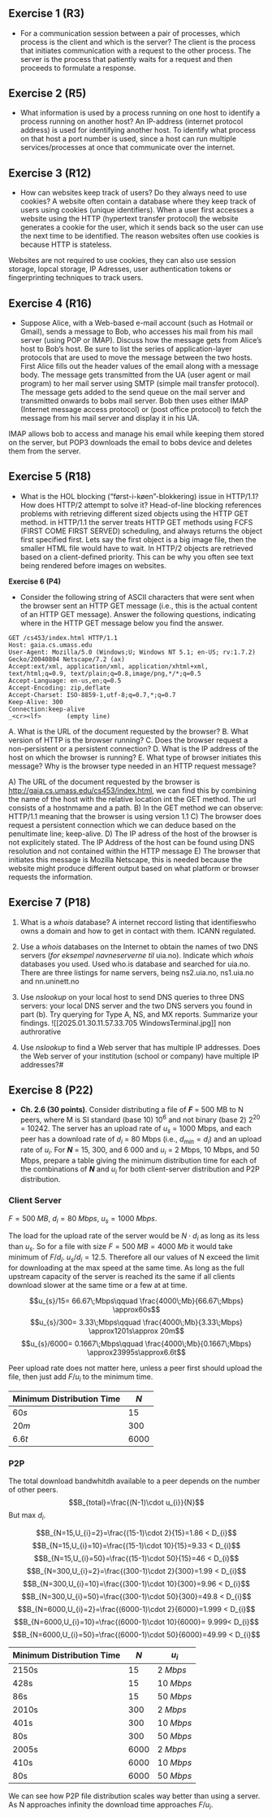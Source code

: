# 
## Exercise 1 (R3)
- For a communication session between a pair of processes, which process is the client and which is the server?
The client is the process that initiates communication  with a request to the other process. The server is the process that patiently waits for a request and then proceeds to formulate a response. 
## Exercise 2 (R5)
- What information is used by a process running on one host to identify a process running on another host?
An IP-address (internet protocol address) is used for identifying another host. To identify what process on that host a port number is used, since a host can run multiple services/processes at once that communicate over the internet. 
## Exercise 3 (R12)
- How can websites keep track of users? Do they always need to use cookies?
A website often contain a database where they keep track of users using cookies (unique identifiers). When a user first accesses a website using the HTTP (hypertext transfer protocol) the website generates a cookie for the user, which it sends back so the user can use the next time to be identified. The reason websites often use cookies is because HTTP is stateless. 

Websites are not required to use cookies, they can also use session storage, lopcal storage, IP Adresses, user authentication tokens or fingerprinting techniques to track users. 
## Exercise 4 (R16)

- Suppose Alice, with a Web-based e-mail account (such as Hotmail or Gmail), sends a message to Bob, who accesses his mail from his mail server (using POP or IMAP). Discuss how the message gets from Alice’s host to Bob’s host. Be sure to list the series of application-layer protocols that are used to move the message between the two hosts.
First Alice fills out the header values of the email along with a message body. The message gets transmitted from the UA (user agent or mail program) to her mail server using SMTP (simple mail transfer protocol). The message gets added to the send queue on the mail server and transmitted onwards to bobs mail server. Bob then uses either IMAP (Internet message access protocol) or (post office protocol) to fetch the message from his mail server and display it in his UA. 

IMAP allows bob to access and manage his email while keeping them stored on the server, but POP3 downloads the email to bobs device and deletes them from the server.

## Exercise 5 (R18)

- What is the HOL blocking (“først-i-køen”-blokkering) issue in HTTP/1.1? How does HTTP/2 attempt to solve it?
Head-of-line blocking references problems with retrieving different sized objects using the HTTP GET method. in HTTP/1.1 the server treats HTTP GET methods using FCFS (FIRST COME FIRST SERVED) scheduling, and always returns the object first specified first. Lets say the first object is a big image file, then the smaller HTML file would have to wait. In HTTP/2 objects are retrieved based on a client-defined priority. This can be why you often see text being rendered before images on websites.

**Exercise 6 (P4)**

- Consider the following string of ASCII characters that were sent when the browser sent an HTTP GET message (i.e., this is the actual content of an HTTP GET message). Answer the following questions, indicating where in the HTTP GET message below you find the answer.

```HTTP
GET /cs453/index.html HTTP/1.1
Host: gaia.cs.umass.edu
User-Agent: Mozilla/5.0 (Windows;U; Windows NT 5.1; en-US; rv:1.7.2) Gecko/20040804 Netscape/7.2 (ax)
Accept:ext/xml, application/xml, application/xhtml+xml, text/html;q=0.9, text/plain;q=0.8,image/png,*/*;q=0.5  
Accept-Language: en-us,en;q=0.5
Accept-Encoding: zip,deflate
Accept-Charset: ISO-8859-1,utf-8;q=0.7,*;q=0.7
Keep-Alive: 300
Connection:keep-alive  
_<cr><lf>       (empty line)
```

A. What is the URL of the document requested by the browser?
B. What version of HTTP is the browser running?
C. Does the browser request a non-persistent or a persistent connection?
D. What is the IP address of the host on which the browser is running?
E. What type of browser initiates this message? Why is the browser type needed in an HTTP request message?

A) The URL of the document requested by the browser is http://gaia.cs.umass.edu/cs453/index.html, we can find this by combining the name of the host with the relative location int  the GET method. The url consists of a hostnmame and a path.
B) In the GET method we can observe: HTTP/1.1 meaning that the browser is using version 1.1
C) The browser does request a persistent connection which we can deduce based on the penultimate line; keep-alive. 
D) The IP adress of the host of the browser is not explicitely stated. The IP Address of the host can be found using DNS resolution and not contained within the HTTP message
E) The browser that initiates this message is Mozilla Netscape, this is needed because the website might produce different output based on what platform or browser requests the information.

## Exercise 7 (P18)

1. What is a _whois_ database?
   A internet reccord listing that identifieswho owns a domain and how to get in contact with them. ICANN regulated.
2. Use a _whois_ databases on the Internet to obtain the names of two DNS servers (_for eksempel navneserverne til_ uia.no). Indicate which _whois_ databases you used.
   Used who.is database and searched for uia.no. There are three listings for name servers, being ns2.uia.no, ns1.uia.no and nn.uninett.no
   
3. Use _nslookup_ on your local host to send DNS queries to three DNS servers: your local DNS server and the two DNS servers you found in part (b). Try querying for Type A, NS, and MX reports. Summarize your findings.
   ![[2025.01.30.11.57.33.705 WindowsTerminal.jpg]]
   non authrorative
4. Use _nslookup_ to find a Web server that has multiple IP addresses. Does the Web server of your institution (school or company) have multiple IP addresses?#

## Exercise 8 (P22)
 
- **Ch. 2.6 (30 points)**. Consider distributing a file of **_F_** = 500 MB to N peers, where M is SI standard (base 10) $10^6$ and not binary (base 2) $2^{20}$ = 10242. The server has an upload rate of $u_s$ = 1000 Mbps, and each peer has a download rate of $d_i$ = 80 Mbps (i.e., $d_{min}=d_{i}$) and an upload rate of $u_{i}$. For **_N_** = 15, 300, and 6 000 and $u_i$ = 2 Mbps, 10 Mbps, and 50 Mbps, prepare a table giving the minimum distribution time for each of the combinations of **_N_** and $u_i$ for both client-server distribution and P2P distribution.
### Client Server

$F = 500\;MB$, $d_{i} = 80\;Mbps$, $u_{s}=1000\;Mbps$. 

The load for the upload rate of the server would be $N\cdot d_{i}$ as long as its less than $u_s$. 
So for a file with size $F = 500\;MB=4000\;Mb$ it would take  minimum of $F/d_{i}$. 
$u_s/d_{i}=12.5$. Therefore all our values of N exceed the limit for downloading at the max speed at the same time. As long as the full upstream capacity of the server is reached its the same if all clients download slower at the same time or a few at at time.

$$u_{s}/15= 66.67\;Mbps\qquad \frac{4000\;Mb}{66.67\;Mbps} \approx60s$$
$$u_{s}/300= 3.33\;Mbps\qquad \frac{4000\;Mb}{3.33\;Mbps} \approx1201s\approx 20m$$
$$u_{s}/6000= 0.1667\;Mbps\qquad \frac{4000\;Mb}{0.1667\;Mbps} \approx23995s\approx6.6t$$

Peer upload rate does not matter here, unless a peer first should upload the file, then just add $F/u_i$ to the minimum time.

| Minimum Distribution Time | $N$     |
| ------------------------- | ------- |
| $60s$                     | $15$    |
| $20m$                     | $300$   |
| $6.6t$                    | $6 000$ |
### P2P
The total download bandwhitdh available to a peer depends on the number of other peers.
$$B_{total}=\frac{(N-1)\cdot u_{i}}{N}$$
But max $d_i$. 

$$B_{N=15,U_{i}=2}=\frac{(15-1)\cdot 2}{15}=1.86 < D_{i}$$
$$B_{N=15,U_{i}=10}=\frac{(15-1)\cdot 10}{15}=9.33 < D_{i}$$
$$B_{N=15,U_{i}=50}=\frac{(15-1)\cdot 50}{15}=46 < D_{i}$$
$$B_{N=300,U_{i}=2}=\frac{(300-1)\cdot 2}{300}=1.99 < D_{i}$$
$$B_{N=300,U_{i}=10}=\frac{(300-1)\cdot 10}{300}=9.96 < D_{i}$$
$$B_{N=300,U_{i}=50}=\frac{(300-1)\cdot 50}{300}=49.8 < D_{i}$$
$$B_{N=6000,U_{i}=2}=\frac{(6000-1)\cdot 2}{6000}=1.999 < D_{i}$$
$$B_{N=6000,U_{i}=10}=\frac{(6000-1)\cdot 10}{6000}= 9.999< D_{i}$$
$$B_{N=6000,U_{i}=50}=\frac{(6000-1)\cdot 50}{6000}=49.99 < D_{i}$$

| Minimum Distribution Time | $N$        | $u_i$          |
| ------------------------- | ---------- | -------------- |
| 2150s                     | $15$       | $2\;Mbps$      |
| 428s                      | $15$<br>   | $10\;Mbps$<br> |
| 86s                       | $15$<br>   | $50\;Mbps$<br> |
| 2010s                     | $300$<br>  | $2\;Mbps$<br>  |
| 401s                      | $300$      | $10\;Mbps$     |
| 80s                       | $300$<br>  | $50\;Mbps$<br> |
| 2005s                     | $6000$<br> | $2\;Mbps$<br>  |
| 410s                      | $6000$<br> | $10\;Mbps$<br> |
| 80s                       | $6000$<br> | $50\;Mbps$<br> |
We can see how P2P file distribution scales way better than using a server. As N approaches infinity the download time approaches $F/u_i$. 